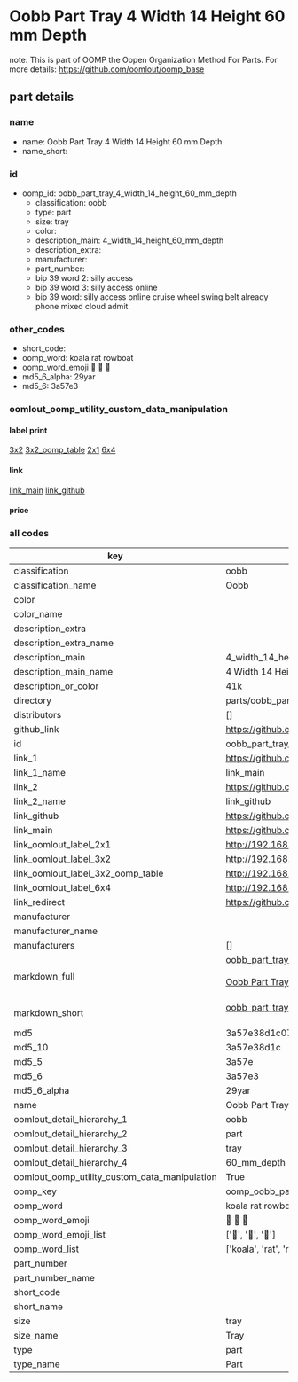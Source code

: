# Oobb Part Tray 4 Width 14 Height 60 mm Depth  

note: This is part of OOMP the Oopen Organization Method For Parts. For more details: https://github.com/oomlout/oomp_base

##  part details
  







### name
* name: Oobb Part Tray 4 Width 14 Height 60 mm Depth
* name_short: 
### id
* oomp_id: oobb_part_tray_4_width_14_height_60_mm_depth
  * classification: oobb
  * type: part
  * size: tray
  * color: 
  * description_main: 4_width_14_height_60_mm_depth
  * description_extra: 
  * manufacturer: 
  * part_number: 
  * bip 39 word 2: silly access
  * bip 39 word 3: silly access online
  * bip 39 word: silly access online cruise wheel swing belt already phone mixed cloud admit

### other_codes
* short_code: 
* oomp_word: koala rat rowboat
* oomp_word_emoji :koala: :rat: :rowboat:
* md5_6_alpha: 29yar
* md5_6: 3a57e3






### oomlout_oomp_utility_custom_data_manipulation
#### label print
[3x2](http://192.168.1.245:1112/?label=oomp%2029yar)
[3x2_oomp_table](http://192.168.1.108:1112/?label=oomp%2029yar)
[2x1](http://192.168.1.242:1112/?label=oomp%2029yar)
[6x4](http://192.168.1.55:1112/?label=oomp%2029yar)    

#### link

[link_main](https://github.com/oomlout/oomlout_oomp_version_1_messy/tree/main/parts/oobb_part_tray_4_width_14_height_60_mm_depth) [link_github](https://github.com/oomlout/oomlout_oomp_version_1_messy/tree/main/parts/oobb_part_tray_4_width_14_height_60_mm_depth)                             

#### price







### all codes 
| key | value |  
| --- | --- |  
| classification | oobb |  
| classification_name | Oobb |  
| color |  |  
| color_name |  |  
| description_extra |  |  
| description_extra_name |  |  
| description_main | 4_width_14_height_60_mm_depth |  
| description_main_name | 4 Width 14 Height 60 mm Depth |  
| description_or_color | 41k |  
| directory | parts/oobb_part_tray_4_width_14_height_60_mm_depth |  
| distributors | [] |  
| github_link | https://github.com/oomlout/oomlout_oomp_part_src/tree/main/parts/oobb_part_tray_4_width_14_height_60_mm_depth |  
| id | oobb_part_tray_4_width_14_height_60_mm_depth |  
| link_1 | https://github.com/oomlout/oomlout_oomp_version_1_messy/tree/main/parts/oobb_part_tray_4_width_14_height_60_mm_depth |  
| link_1_name | link_main |  
| link_2 | https://github.com/oomlout/oomlout_oomp_version_1_messy/tree/main/parts/oobb_part_tray_4_width_14_height_60_mm_depth |  
| link_2_name | link_github |  
| link_github | https://github.com/oomlout/oomlout_oomp_version_1_messy/tree/main/parts/oobb_part_tray_4_width_14_height_60_mm_depth |  
| link_main | https://github.com/oomlout/oomlout_oomp_version_1_messy/tree/main/parts/oobb_part_tray_4_width_14_height_60_mm_depth |  
| link_oomlout_label_2x1 | http://192.168.1.242:1112/?label=oomp%2029yar |  
| link_oomlout_label_3x2 | http://192.168.1.245:1112/?label=oomp%2029yar |  
| link_oomlout_label_3x2_oomp_table | http://192.168.1.108:1112/?label=oomp%2029yar |  
| link_oomlout_label_6x4 | http://192.168.1.55:1112/?label=oomp%2029yar |  
| link_redirect | https://github.com/oomlout/oomlout_oomp_version_1_messy/tree/main/parts/oobb_part_tray_4_width_14_height_60_mm_depth |  
| manufacturer |  |  
| manufacturer_name |  |  
| manufacturers | [] |  
| markdown_full | [oobb_part_tray_4_width_14_height_60_mm_depth](none)<br>[](none)<br>[Oobb Part Tray 4 Width 14 Height 60 Mm Depth](none)<br><br> |  
| markdown_short | [oobb_part_tray_4_width_14_height_60_mm_depth](none)<br><br> |  
| md5 | 3a57e38d1c07229f707d034b35c05645 |  
| md5_10 | 3a57e38d1c |  
| md5_5 | 3a57e |  
| md5_6 | 3a57e3 |  
| md5_6_alpha | 29yar |  
| name | Oobb Part Tray 4 Width 14 Height 60 mm Depth |  
| oomlout_detail_hierarchy_1 | oobb |  
| oomlout_detail_hierarchy_2 | part |  
| oomlout_detail_hierarchy_3 | tray |  
| oomlout_detail_hierarchy_4 | 60_mm_depth |  
| oomlout_oomp_utility_custom_data_manipulation | True |  
| oomp_key | oomp_oobb_part_tray_4_width_14_height_60_mm_depth |  
| oomp_word | koala rat rowboat |  
| oomp_word_emoji | :koala: :rat: :rowboat: |  
| oomp_word_emoji_list | [':koala:', ':rat:', ':rowboat:'] |  
| oomp_word_list | ['koala', 'rat', 'rowboat'] |  
| part_number |  |  
| part_number_name |  |  
| short_code |  |  
| short_name |  |  
| size | tray |  
| size_name | Tray |  
| type | part |  
| type_name | Part |  
